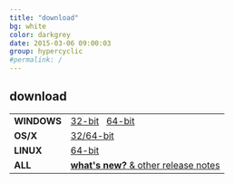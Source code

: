 ```yaml
---
title: "download"
bg: white
color: darkgrey
date: 2015-03-06 09:00:03
group: hypercyclic
#permalink: /
---
```

## download

|                           |                       |
| ------------------------- | --------------------- |
|**WINDOWS** | <a class="button button-primary u-fixed-width-10 track-click" href="/en/hypercyclic/v0105/download/544/hypercyclic-1.5.544-win-32bit.zip">32-bit</a>  &nbsp; <a class="button button-primary u-fixed-width-10 track-click" href="/en/hypercyclic/v0105/download/544/hypercyclic-1.5.544-win-64bit.zip">64-bit</a> | 
|**OS/X**    | <a class="button button-primary u-fixed-width-10 track-click" href="/en/hypercyclic/v0105/download/544/hypercyclic-1.5.544-macosx.dmg">32/64-bit</a> |
|**LINUX**   | <a class="button button-primary u-fixed-width-10 track-click" href="/en/hypercyclic/v0105/download/544/hypercyclic-1.5.544-linux-64bit.zip">64-bit</a> |
|**ALL**     | [**what's new?**  &  other release notes](/en/hypercyclic/v0105/download/544/readme-hypercyclic.html)         |

